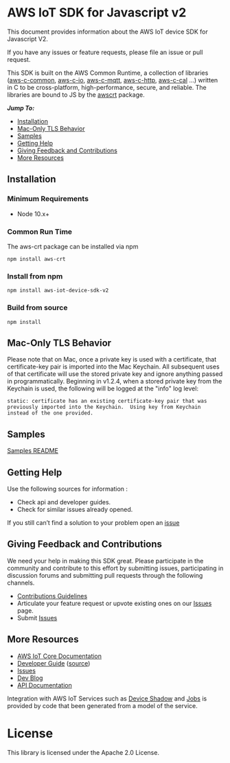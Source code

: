 # AWS IoT SDK for Javascript v2
This document provides information about the AWS IoT device SDK for Javascript V2.

If you have any issues or feature requests, please file an issue or pull request.

This SDK is built on the AWS Common Runtime, a collection of libraries
([aws-c-common](https://github.com/awslabs/aws-c-common),
[aws-c-io](https://github.com/awslabs/aws-c-io),
[aws-c-mqtt](https://github.com/awslabs/aws-c-mqtt),
[aws-c-http](https://github.com/awslabs/aws-c-http),
[aws-c-cal](https://github.com/awslabs/aws-c-cal) ...) written in C to be
cross-platform, high-performance, secure, and reliable. The libraries are bound
to JS by the [awscrt](https://github.com/awslabs/aws-crt-nodejs) package.

*__Jump To:__*
* [Installation](#Installation)
* [Mac-Only TLS Behavior](#Mac-Only-TLS-Behavior)
* [Samples](samples)
* [Getting Help](#Getting-Help)
* [Giving Feedback and Contributions](#Giving-Feedback-and-Contributions)
* [More Resources](#More-Resources)



## Installation
### Minimum Requirements
*   Node 10.x+

### Common Run Time
The aws-crt package can be installed via npm 
```
npm install aws-crt
```

### Install from npm
```
npm install aws-iot-device-sdk-v2
```

### Build from source
```
npm install
```



## Mac-Only TLS Behavior

Please note that on Mac, once a private key is used with a certificate, that certificate-key pair is imported into the Mac Keychain.  All subsequent uses of that certificate will use the stored private key and ignore anything passed in programmatically.  Beginning in v1.2.4, when a stored private key from the Keychain is used, the following will be logged at the "info" log level:

```
static: certificate has an existing certificate-key pair that was previously imported into the Keychain.  Using key from Keychain instead of the one provided.
```



## Samples

[Samples README](samples)


## Getting Help

Use the following sources for information :

*   Check api and developer guides.
*   Check for similar issues already opened.

If you still can’t find a solution to your problem open an [issue](https://github.com/aws/aws-iot-device-sdk-js-v2/issues)



## Giving Feedback and Contributions

We need your help in making this SDK great. Please participate in the community and contribute to this effort by submitting issues, participating in discussion forums and submitting pull requests through the following channels.

*   [Contributions Guidelines](master/CONTRIBUTING.md)
*   Articulate your feature request or upvote existing ones on our [Issues](https://github.com/aws/aws-iot-device-sdk-js-v2/issues?q=is%3Aissue+is%3Aopen+label%3Afeature-request) page.
*   Submit [Issues](https://github.com/aws/aws-iot-device-sdk-js-v2/issues)



## More Resources

*   [AWS IoT Core Documentation](https://docs.aws.amazon.com/iot/)
*   [Developer Guide](https://docs.aws.amazon.com/iot/latest/developerguide/what-is-aws-iot.html) ([source](https://github.com/awsdocs/aws-iot-docs))
*   [Issues](https://github.com/aws/aws-iot-device-sdk-js-v2/issues)
*   [Dev Blog](https://aws.amazon.com/blogs/?awsf.blog-master-iot=category-internet-of-things%23amazon-freertos%7Ccategory-internet-of-things%23aws-greengrass%7Ccategory-internet-of-things%23aws-iot-analytics%7Ccategory-internet-of-things%23aws-iot-button%7Ccategory-internet-of-things%23aws-iot-device-defender%7Ccategory-internet-of-things%23aws-iot-device-management%7Ccategory-internet-of-things%23aws-iot-platform)
*   [API Documentation](https://aws.github.io/aws-iot-device-sdk-js-v2/globals.html)

Integration with AWS IoT Services such as
[Device Shadow](https://docs.aws.amazon.com/iot/latest/developerguide/iot-device-shadows.html)
and [Jobs](https://docs.aws.amazon.com/iot/latest/developerguide/iot-jobs.html)
is provided by code that been generated from a model of the service.


# License

This library is licensed under the Apache 2.0 License.
